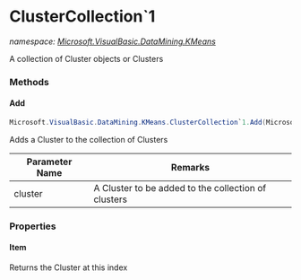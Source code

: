 ﻿# ClusterCollection`1
_namespace: [Microsoft.VisualBasic.DataMining.KMeans](./index.md)_

A collection of Cluster objects or Clusters



### Methods

#### Add
```csharp
Microsoft.VisualBasic.DataMining.KMeans.ClusterCollection`1.Add(Microsoft.VisualBasic.DataMining.KMeans.KMeansCluster{`0})
```
Adds a Cluster to the collection of Clusters

|Parameter Name|Remarks|
|--------------|-------|
|cluster|A Cluster to be added to the collection of clusters|



### Properties

#### Item
Returns the Cluster at this index
